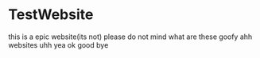 # TestWebsite
this is a epic website(its not)
please do not mind what are these goofy ahh websites uhh yea ok good bye
